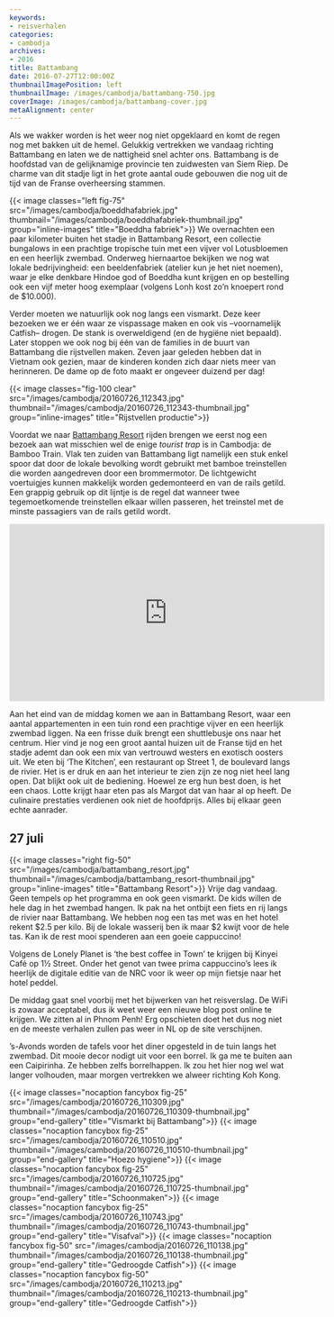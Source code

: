 ```yaml
---
keywords:
- reisverhalen
categories:
- cambodja
archives:
- 2016
title: Battambang
date: 2016-07-27T12:00:00Z
thumbnailImagePosition: left
thumbnailImage: /images/cambodja/battambang-750.jpg
coverImage: /images/cambodja/battambang-cover.jpg
metaAlignment: center
---
```

Als we wakker worden is het weer nog niet opgeklaard en komt de regen nog met
bakken uit de hemel. Gelukkig vertrekken we vandaag richting Battambang en 
laten we de nattigheid snel achter ons. Battambang is de hoofdstad van de 
gelijknamige provincie ten zuidwesten van Siem Riep. De charme van dit stadje 
ligt in het grote aantal oude gebouwen die nog uit de tijd van de Franse 
overheersing stammen.

{{< image classes="left fig-75" src="/images/cambodja/boeddhafabriek.jpg" thumbnail="/images/cambodja/boeddhafabriek-thumbnail.jpg" group="inline-images" title="Boeddha fabriek">}}
We overnachten een paar kilometer buiten het stadje in Battambang Resort, een 
collectie bungalows in een prachtige tropische tuin met een vijver vol 
Lotusbloemen en een heerlijk zwembad. Onderweg hiernaartoe bekijken we nog 
wat lokale bedrijvingheid: een beeldenfabriek (atelier kun je het niet noemen), 
waar je elke denkbare Hindoe god of Boeddha kunt krijgen en op bestelling ook 
een vijf meter hoog exemplaar (volgens Lonh kost zo’n knoepert rond de 
$10.000).


Verder moeten we natuurlijk ook nog langs een vismarkt. Deze keer bezoeken we
er één waar ze vispassage maken en ook vis –voornamelijk Catfish– drogen. De 
stank is overweldigend (en de hygiëne niet bepaald). Later stoppen we ook nog 
bij één van de families in de buurt van Battambang die rijstvellen maken. Zeven 
jaar geleden hebben dat in Vietnam ook gezien, maar de kinderen konden zich 
daar niets meer van herinneren. De dame op de foto maakt er ongeveer duizend 
per dag!

{{< image classes="fig-100 clear" src="/images/cambodja/20160726_112343.jpg" thumbnail="/images/cambodja/20160726_112343-thumbnail.jpg" group="inline-images" title="Rijstvellen productie">}}

Voordat we naar [Battambang Resort](http://battambangresort.com/) rijden
brengen we eerst nog een bezoek aan wat misschien wel de enige _tourist trap_
is in Cambodja: de Bamboo Train. Vlak ten zuiden van Battambang ligt namelijk
een stuk enkel spoor dat door de lokale bevolking wordt gebruikt met
bamboe treinstellen die worden aangedreven door een brommermotor. De
lichtgewicht voertuigjes kunnen makkelijk worden gedemonteerd en van de rails
getild. Een grappig gebruik op dit lijntje is de regel dat wanneer twee
tegemoetkomende treinstellen elkaar willen passeren, het treinstel met de
minste passagiers van de rails getild wordt.

<div class="inline-center">
<iframe name="tubeframe" width="560" height="315" src="https://www.youtube.com/embed/Bk3xgZAghhY" frameborder="0" fs="0" rel="0" modestbranding="0" showinfo="0"></iframe>
</div>

Aan het eind van de middag komen we aan in Battambang Resort, waar een aantal
appartementen in een tuin rond een prachtige vijver en een heerlijk zwembad
liggen. Na een frisse duik brengt een shuttlebusje ons naar het centrum. Hier
vind je nog een groot aantal huizen uit de Franse tijd en het stadje ademt dan
ook een mix van vertrouwd westers en exotisch oosters uit. We eten bij ‘The
Kitchen’, een restaurant op Street 1, de boulevard langs de rivier. Het is er
druk en aan het interieur te zien zijn ze nog niet heel lang open. Dat blijkt
ook uit de bediening. Hoewel ze erg hun best doen, is het een chaos. Lotte
krijgt haar eten pas als Margot dat van haar al op heeft. De culinaire
prestaties verdienen ook niet de hoofdprijs. Alles bij elkaar geen echte
aanrader.

## 27 juli

{{< image classes="right fig-50" src="/images/cambodja/battambang_resort.jpg"
thumbnail="/images/cambodja/battambang_resort-thumbnail.jpg"
group="inline-images" title="Battambang Resort">}}
Vrije dag vandaag. Geen tempels op het programma en ook geen 
vismarkt. De kids willen de hele dag in het zwembad hangen. Ik pak na het 
ontbijt een fiets en rij langs de rivier naar Battambang. We hebben nog een tas 
met was en het hotel rekent $2.5 per kilo. Bij de lokale wasserij ben ik maar $2 
kwijt voor de hele tas. Kan ik de rest mooi spenderen aan een goeie cappuccino!

Volgens de Lonely Planet is ‘the best coffee in Town’ te krijgen bij Kinyei Café op 
1½ Street. Onder het genot van twee prima cappuccino’s lees ik heerlijk de 
digitale editie van de NRC voor ik weer op mijn fietsje naar het hotel peddel.

De middag gaat snel voorbij met het bijwerken van het reisverslag. De WiFi is 
zowaar acceptabel, dus ik weet weer een nieuwe blog post online te krijgen. We 
zitten al in Phnom Penh! Erg opschieten doet het dus nog niet en de meeste 
verhalen zullen pas weer in NL op de site verschijnen.

’s-Avonds worden de tafels voor het diner opgesteld in de tuin langs het 
zwembad. Dit mooie decor nodigt uit voor een borrel. Ik ga me te buiten aan een 
Caipirinha. Ze hebben zelfs borrelhappen. Ik zou het hier nog wel 
wat langer volhouden, maar morgen vertrekken we alweer richting Koh Kong.

{{< image classes="nocaption fancybox fig-25" src="/images/cambodja/20160726_110309.jpg" thumbnail="/images/cambodja/20160726_110309-thumbnail.jpg" group="end-gallery" title="Vismarkt bij Battambang">}}
{{< image classes="nocaption fancybox fig-25" src="/images/cambodja/20160726_110510.jpg" thumbnail="/images/cambodja/20160726_110510-thumbnail.jpg" group="end-gallery" title="Hoezo hygiene">}}
{{< image classes="nocaption fancybox fig-25" src="/images/cambodja/20160726_110725.jpg" thumbnail="/images/cambodja/20160726_110725-thumbnail.jpg" group="end-gallery" title="Schoonmaken">}}
{{< image classes="nocaption fancybox fig-25" src="/images/cambodja/20160726_110743.jpg" thumbnail="/images/cambodja/20160726_110743-thumbnail.jpg" group="end-gallery" title="Visafval">}}
{{< image classes="nocaption fancybox fig-50" src="/images/cambodja/20160726_110138.jpg" thumbnail="/images/cambodja/20160726_110138-thumbnail.jpg" group="end-gallery" title="Gedroogde Catfish">}}
{{< image classes="nocaption fancybox fig-50" src="/images/cambodja/20160726_110213.jpg" thumbnail="/images/cambodja/20160726_110213-thumbnail.jpg" group="end-gallery" title="Gedroogde Catfish">}}
